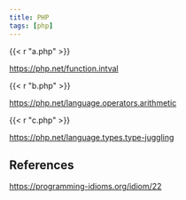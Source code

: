 ```yaml
---
title: PHP
tags: [php]
---
```


{{< r "a.php" >}}

<https://php.net/function.intval>

{{< r "b.php" >}}

<https://php.net/language.operators.arithmetic>

{{< r "c.php" >}}

<https://php.net/language.types.type-juggling>

## References

<https://programming-idioms.org/idiom/22>

